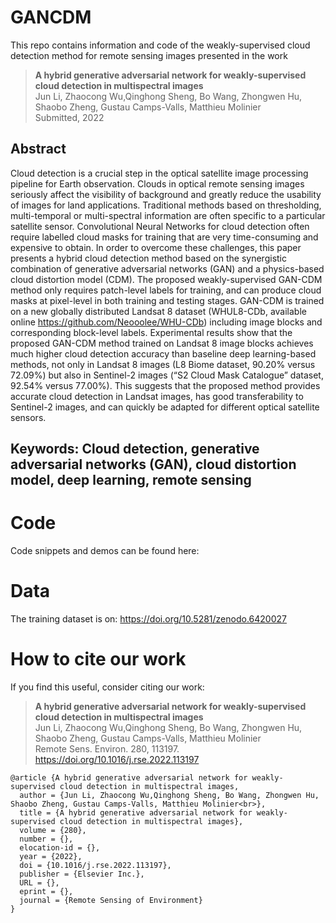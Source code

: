 # GANCDM

This repo contains information and code of the weakly-supervised cloud detection method for remote sensing images presented in the work

><b>A hybrid generative adversarial network for weakly-supervised cloud detection in multispectral images</b><br>
Jun Li, Zhaocong Wu,Qinghong Sheng, Bo Wang, Zhongwen Hu, Shaobo Zheng, Gustau Camps-Valls, Matthieu Molinier<br>
Submitted, 2022

## Abstract

Cloud detection is a crucial step in the optical satellite image processing pipeline for Earth observation. Clouds in optical remote sensing images seriously affect the visibility of background and greatly reduce the usability of images for land applications. Traditional methods based on thresholding, multi-temporal or multi-spectral information are often specific to a particular satellite sensor. Convolutional Neural Networks for cloud detection often require labelled cloud masks for training that are very time-consuming and expensive to obtain. In order to overcome these challenges, this paper presents a hybrid cloud detection method based on the synergistic combination of generative adversarial networks (GAN) and a physics-based cloud distortion model (CDM). The proposed weakly-supervised GAN-CDM method only requires patch-level labels for training, and can produce cloud masks at pixel-level in both training and testing stages. GAN-CDM is trained on a new globally distributed Landsat 8 dataset (WHUL8-CDb, available online https://github.com/Neooolee/WHU-CDb) including image blocks and corresponding block-level labels. Experimental results show that the proposed GAN-CDM method trained on Landsat 8 image blocks achieves much higher cloud detection accuracy than baseline deep learning-based methods, not only in Landsat 8 images (L8 Biome dataset, 90.20% versus 72.09%) but also in Sentinel-2 images (“S2 Cloud Mask Catalogue” dataset, 92.54% versus 77.00%). This suggests that the proposed method provides accurate cloud detection in Landsat images, has good transferability to Sentinel-2 images, and can quickly be adapted for different optical satellite sensors.

## Keywords: Cloud detection, generative adversarial networks (GAN), cloud distortion model, deep learning, remote sensing

# Code

Code snippets and demos can be found here: 

# Data

The training dataset is on: https://doi.org/10.5281/zenodo.6420027

# How to cite our work

If you find this useful, consider citing our work:

><b>A hybrid generative adversarial network for weakly-supervised cloud detection in multispectral images</b><br>
Jun Li, Zhaocong Wu,Qinghong Sheng, Bo Wang, Zhongwen Hu, Shaobo Zheng, Gustau Camps-Valls, Matthieu Molinier<br>
Remote Sens. Environ. 280, 113197. https://doi.org/10.1016/j.rse.2022.113197

```
@article {A hybrid generative adversarial network for weakly-supervised cloud detection in multispectral images,
  author = {Jun Li, Zhaocong Wu,Qinghong Sheng, Bo Wang, Zhongwen Hu, Shaobo Zheng, Gustau Camps-Valls, Matthieu Molinier<br>},
  title = {A hybrid generative adversarial network for weakly-supervised cloud detection in multispectral images},
  volume = {280},
  number = {},
  elocation-id = {},
  year = {2022},
  doi = {10.1016/j.rse.2022.113197},
  publisher = {Elsevier Inc.},
  URL = {},
  eprint = {},
  journal = {Remote Sensing of Environment}
}
```


